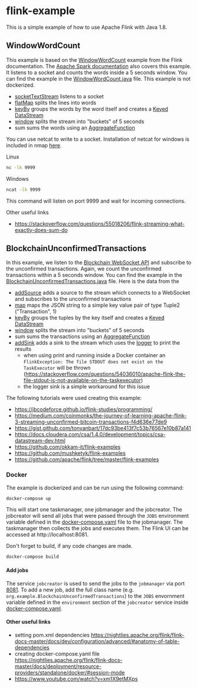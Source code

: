 # flink-example

This is a simple example of how to use Apache Flink with Java 1.8.

## WindowWordCount
This example is based on the [WindowWordCount](https://nightlies.apache.org/flink/flink-docs-master/docs/dev/datastream/overview/#example-program)
example from the Flink documentation. The [Apache Spark documentation](https://spark.apache.org/docs/latest/streaming-programming-guide.html#a-quick-example)
also covers this example. It listens to a socket and counts the words inside a 5 seconds window. You can find the example in the [WindowWordCount.java](src/main/java/org/example/WindowWordCount.java)
file. This example is not dockerized.

- [socketTextStream](https://nightlies.apache.org/flink/flink-docs-master/docs/dev/datastream/overview/) listens to a socket
- [flatMap](https://nightlies.apache.org/flink/flink-docs-master/docs/dev/datastream/operators/overview/#flatmap) splits the lines into words
- [keyBy](https://nightlies.apache.org/flink/flink-docs-master/docs/dev/datastream/operators/overview/#keyby) groups the words by the word itself and creates a [Keyed DataStream](https://nightlies.apache.org/flink/flink-docs-master/docs/dev/datastream/fault-tolerance/state/)
- [window](https://nightlies.apache.org/flink/flink-docs-master/docs/dev/datastream/operators/windows/) splits the stream into "buckets" of 5 seconds
- sum sums the words using an [AggregateFunction](https://nightlies.apache.org/flink/flink-docs-master/docs/dev/datastream/operators/windows/#aggregatefunction)

You can use netcat to write to a socket. Installation of netcat for windows is included in nmap [here](https://nmap.org/download).

Linux
```bash
nc -lk 9999
```

Windows
```bash
ncat -lk 9999
```

This command will listen on port 9999 and wait for incoming connections.

Other useful links
- https://stackoverflow.com/questions/55018206/flink-streaming-what-exactly-does-sum-do

## BlockchainUnconfirmedTransactions
In this example, we listen to the [Blockchain WebSocket API](https://www.blockchain.com/explorer/api/api_websocket) and
subscribe to the unconfirmed transactions. Again, we count the unconfirmed transactions within a 5 seconds window.
You can find the example in the [BlockchainUnconfirmedTransactions.java](src/main/java/org/example/BlockchainUnconfirmedTransactions.java)
file. Here is the data from the 

- [addSource](https://nightlies.apache.org/flink/flink-docs-master/docs/dev/datastream/sources/) adds a source to the stream which connects to a WebSocket and subscribes to the unconfirmed transactions
- [map](https://nightlies.apache.org/flink/flink-docs-master/docs/dev/datastream/operators/overview/#map) maps the JSON string to a simple key value pair of type Tuple2 ("Transaction", 1)
- [keyBy](https://nightlies.apache.org/flink/flink-docs-master/docs/dev/datastream/operators/overview/#keyby) groups the tuples by the key itself and creates a [Keyed DataStream](https://nightlies.apache.org/flink/flink-docs-master/docs/dev/datastream/fault-tolerance/state/)
- [window](https://nightlies.apache.org/flink/flink-docs-master/docs/dev/datastream/operators/windows/) splits the stream into "buckets" of 5 seconds
- sum sums the transactions using an [AggregateFunction](https://nightlies.apache.org/flink/flink-docs-master/docs/dev/datastream/operators/windows/#aggregatefunction)
- [addSink](https://nightlies.apache.org/flink/flink-docs-master/docs/dev/datastream/overview/#data-sinks) adds a sink to the stream which uses the [logger](src/main/java/org/example/sinks/LoggerSink.java) to print the results
   - when using print and running inside a Docker container an ``FlinkException: The file STDOUT does not exist on the TaskExecutor`` will be thrown (https://stackoverflow.com/questions/54036010/apache-flink-the-file-stdout-is-not-available-on-the-taskexecutor)
   - the logger sink is a simple workaround for this issue

The following tutorials were used creating this example:
- https://jbcodeforce.github.io/flink-studies/programming/
- https://medium.com/coinmonks/the-journey-of-learning-apache-flink-3-streaming-unconfirmed-bitcoin-transactions-f4d636e77de9
- https://gist.github.com/tonvanbart/17dc93be413f7c53b76567e10b87a141
- https://docs.cloudera.com/csa/1.4.0/development/topics/csa-datastream-dev.html
- https://github.com/okkam-it/flink-examples
- https://github.com/mushketyk/flink-examples
- https://github.com/apache/flink/tree/master/flink-examples

### Docker

The example is dockerized and can be run using the following command:

```bash
docker-compose up
```

This will start one taskmanager, one jobmanager and the jobcreator. The jobcreator will send all jobs that were passed through the 
``JOBS`` environment variable defined in the [docker-compose.yaml](docker-compose.yaml) file to the jobmanager. The 
taskmanager then collects the jobs and executes them. The Flink UI can be accessed at http://localhost:8081.

Don't forget to build, if any code changes are made.

```bash
docker-compose build
```

#### Add jobs
The service ``jobcreator`` is used to send the jobs to the ``jobmanager`` via port [8081](https://lists.apache.org/thread/11ls2bf03xyfdbd6sn3cx8hxb04tcboq).
To add a new job, add the full class name (e.g. ``org.example.BlockchainUnconfirmedTransactions``) to the ``JOBS`` envornment variable
defined in the ``environment`` section of the ``jobcreator`` service inside [docker-compose.yaml](docker-compose.yaml).

#### Other useful links
- setting pom.xml dependencies https://nightlies.apache.org/flink/flink-docs-master/docs/dev/configuration/advanced/#anatomy-of-table-dependencies
- creating docker-compose.yaml file https://nightlies.apache.org/flink/flink-docs-master/docs/deployment/resource-providers/standalone/docker/#session-mode
-  https://www.youtube.com/watch?v=xm1X9etMXps